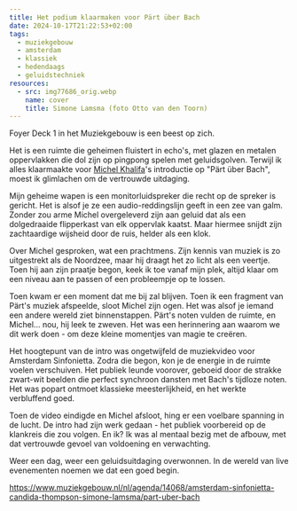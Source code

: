 ```yaml
---
title: Het podium klaarmaken voor Pärt über Bach
date: 2024-10-17T21:22:53+02:00
tags:
  - muziekgebouw
  - amsterdam
  - klassiek
  - hedendaags
  - geluidstechniek
resources:
  - src: img77686_orig.webp
    name: cover
    title: Simone Lamsma (foto Otto van den Toorn)
---
```

Foyer Deck 1 in het Muziekgebouw is een beest op zich. 
<!--more-->
Het is een ruimte die geheimen fluistert in echo's, met glazen en metalen oppervlakken die dol zijn op pingpong spelen met geluidsgolven. Terwijl ik alles klaarmaakte voor [Michel Khalifa](https://www.conservatoriumvanamsterdam.nl/docenten/klassiek/michel-khalifa/)'s introductie op "Pärt über Bach", moest ik glimlachen om de vertrouwde uitdaging.

Mijn geheime wapen is een monitorluidspreker die recht op de spreker is gericht. Het is alsof je ze een audio-reddingslijn geeft in een zee van galm. Zonder zou arme Michel overgeleverd zijn aan geluid dat als een dolgedraaide flipperkast van elk oppervlak kaatst. Maar hiermee snijdt zijn zachtaardige wijsheid door de ruis, helder als een klok.

Over Michel gesproken, wat een prachtmens. Zijn kennis van muziek is zo uitgestrekt als de Noordzee, maar hij draagt het zo licht als een veertje. Toen hij aan zijn praatje begon, keek ik toe vanaf mijn plek, altijd klaar om een niveau aan te passen of een probleempje op te lossen.

Toen kwam er een moment dat me bij zal blijven. Toen ik een fragment van Pärt's muziek afspeelde, sloot Michel zijn ogen. Het was alsof je iemand een andere wereld ziet binnenstappen. Pärt's noten vulden de ruimte, en Michel... nou, hij leek te zweven. Het was een herinnering aan waarom we dit werk doen - om deze kleine momentjes van magie te creëren.

Het hoogtepunt van de intro was ongetwijfeld de muziekvideo voor Amsterdam Sinfonietta. Zodra die begon, kon je de energie in de ruimte voelen verschuiven. Het publiek leunde voorover, geboeid door de strakke zwart-wit beelden die perfect synchroon dansten met Bach's tijdloze noten. Het was popart ontmoet klassieke meesterlijkheid, en het werkte verbluffend goed.

Toen de video eindigde en Michel afsloot, hing er een voelbare spanning in de lucht. De intro had zijn werk gedaan - het publiek voorbereid op de klankreis die zou volgen. En ik? Ik was al mentaal bezig met de afbouw, met dat vertrouwde gevoel van voldoening en verwachting.

Weer een dag, weer een geluidsuitdaging overwonnen. In de wereld van live evenementen noemen we dat een goed begin.

<https://www.muziekgebouw.nl/nl/agenda/14068/amsterdam-sinfonietta-candida-thompson-simone-lamsma/part-uber-bach>